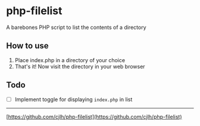 # php-filelist

A barebones PHP script to list the contents of a directory

## How to use
1. Place index.php in a directory of your choice
2. That's it! Now visit the directory in your web browser

## Todo
- [ ] Implement toggle for displaying `index.php` in list

***

[https://github.com/cjlh/php-filelist](https://github.com/cjlh/php-filelist)